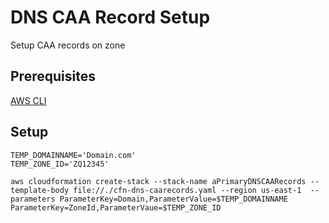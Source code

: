 # DNS CAA Record Setup
Setup CAA records on zone

## Prerequisites
[AWS CLI](https://docs.aws.amazon.com/cli/latest/reference/)

## Setup

```
TEMP_DOMAINNAME='Domain.com'
TEMP_ZONE_ID='ZQ12345'

aws cloudformation create-stack --stack-name aPrimaryDNSCAARecords --template-body file://./cfn-dns-caarecords.yaml --region us-east-1  --parameters ParameterKey=Domain,ParameterValue=$TEMP_DOMAINNAME ParameterKey=ZoneId,ParameterVaue=$TEMP_ZONE_ID
```
